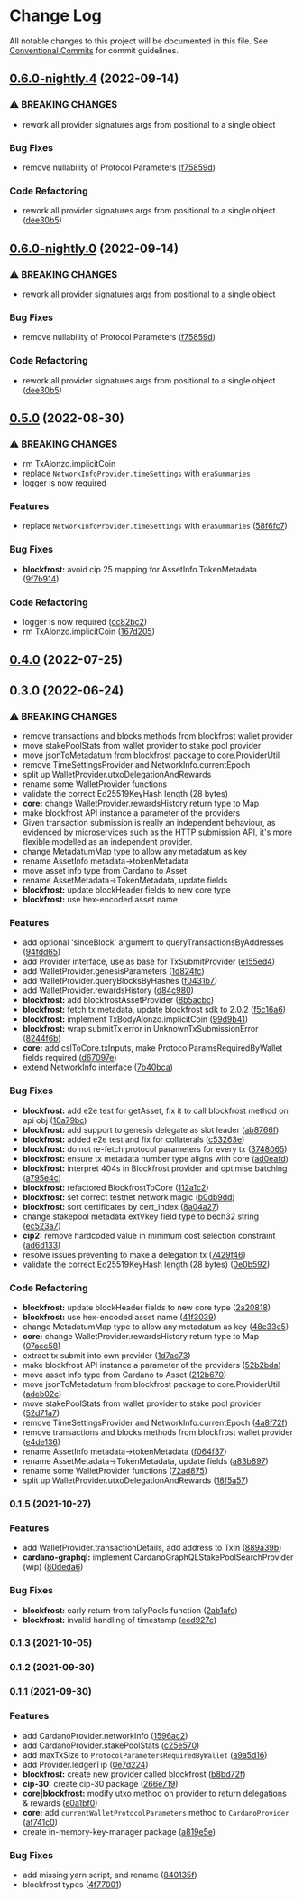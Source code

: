 # Change Log

All notable changes to this project will be documented in this file.
See [Conventional Commits](https://conventionalcommits.org) for commit guidelines.

## [0.6.0-nightly.4](https://github.com/input-output-hk/cardano-js-sdk/compare/@cardano-sdk/blockfrost@0.5.0...@cardano-sdk/blockfrost@0.6.0-nightly.4) (2022-09-14)


### ⚠ BREAKING CHANGES

* rework all provider signatures args from positional to a single object

### Bug Fixes

* remove nullability of Protocol Parameters ([f75859d](https://github.com/input-output-hk/cardano-js-sdk/commit/f75859d644c2a6c4d4844b179357ccab7db537bf))


### Code Refactoring

* rework all provider signatures args from positional to a single object ([dee30b5](https://github.com/input-output-hk/cardano-js-sdk/commit/dee30b52af5edc1241142a2c06708266a1ae7fa4))



## [0.6.0-nightly.0](https://github.com/input-output-hk/cardano-js-sdk/compare/@cardano-sdk/blockfrost@0.5.0...@cardano-sdk/blockfrost@0.6.0-nightly.0) (2022-09-14)


### ⚠ BREAKING CHANGES

* rework all provider signatures args from positional to a single object

### Bug Fixes

* remove nullability of Protocol Parameters ([f75859d](https://github.com/input-output-hk/cardano-js-sdk/commit/f75859d644c2a6c4d4844b179357ccab7db537bf))


### Code Refactoring

* rework all provider signatures args from positional to a single object ([dee30b5](https://github.com/input-output-hk/cardano-js-sdk/commit/dee30b52af5edc1241142a2c06708266a1ae7fa4))



## [0.5.0](https://github.com/input-output-hk/cardano-js-sdk/compare/@cardano-sdk/blockfrost@0.4.0...@cardano-sdk/blockfrost@0.5.0) (2022-08-30)


### ⚠ BREAKING CHANGES

* rm TxAlonzo.implicitCoin
* replace `NetworkInfoProvider.timeSettings` with `eraSummaries`
* logger is now required

### Features

* replace `NetworkInfoProvider.timeSettings` with `eraSummaries` ([58f6fc7](https://github.com/input-output-hk/cardano-js-sdk/commit/58f6fc7c5ace703583c36f95d3d6962483ad924d))


### Bug Fixes

* **blockfrost:** avoid  cip 25 mapping for AssetInfo.TokenMetadata ([9f7b914](https://github.com/input-output-hk/cardano-js-sdk/commit/9f7b9142feadc404d7ae39e3ebfd6ef1496f81ce))


### Code Refactoring

* logger is now required ([cc82bc2](https://github.com/input-output-hk/cardano-js-sdk/commit/cc82bc27539e3ff07f7c2d5816fa7e70c32d06ac))
* rm TxAlonzo.implicitCoin ([167d205](https://github.com/input-output-hk/cardano-js-sdk/commit/167d205dd15c857b229f968ab53a6e52e5504d3f))



## [0.4.0](https://github.com/input-output-hk/cardano-js-sdk/compare/0.3.0...@cardano-sdk/blockfrost@0.4.0) (2022-07-25)

## 0.3.0 (2022-06-24)


### ⚠ BREAKING CHANGES

* remove transactions and blocks methods from blockfrost wallet provider
* move stakePoolStats from wallet provider to stake pool provider
* move jsonToMetadatum from blockfrost package to core.ProviderUtil
* remove TimeSettingsProvider and NetworkInfo.currentEpoch
* split up WalletProvider.utxoDelegationAndRewards
* rename some WalletProvider functions
* validate the correct Ed25519KeyHash length (28 bytes)
* **core:** change WalletProvider.rewardsHistory return type to Map
* make blockfrost API instance a parameter of the providers
* Given transaction submission is really an independent behaviour,
as evidenced by microservices such as the HTTP submission API,
it's more flexible modelled as an independent provider.
* change MetadatumMap type to allow any metadatum as key
* rename AssetInfo metadata->tokenMetadata
* move asset info type from Cardano to Asset
* rename AssetMetadata->TokenMetadata, update fields
* **blockfrost:** update blockHeader fields to new core type
* **blockfrost:** use hex-encoded asset name

### Features

* add optional 'sinceBlock' argument to queryTransactionsByAddresses ([94fdd65](https://github.com/input-output-hk/cardano-js-sdk/commit/94fdd65e0f5b7901081d847eb619a88a1211402c))
* add Provider interface, use as base for TxSubmitProvider ([e155ed4](https://github.com/input-output-hk/cardano-js-sdk/commit/e155ed4efcd1338a54099d1a9034ccbeddeef1cc))
* add WalletProvider.genesisParameters ([1d824fc](https://github.com/input-output-hk/cardano-js-sdk/commit/1d824fc4c7ded176eb045a253b406d6aa31b016a))
* add WalletProvider.queryBlocksByHashes ([f0431b7](https://github.com/input-output-hk/cardano-js-sdk/commit/f0431b7398c9525f50c0b803748cf2fb6195a36f))
* add WalletProvider.rewardsHistory ([d84c980](https://github.com/input-output-hk/cardano-js-sdk/commit/d84c98086a8cb49de47a2ffd78448899cb47036b))
* **blockfrost:** add blockfrostAssetProvider ([8b5acbc](https://github.com/input-output-hk/cardano-js-sdk/commit/8b5acbcfa96b9fa04f43a8747727b75e8d139bd1))
* **blockfrost:** fetch tx metadata, update blockfrost sdk to 2.0.2 ([f5c16a6](https://github.com/input-output-hk/cardano-js-sdk/commit/f5c16a629465df6b4c4db4bb4470420d860b1c7b))
* **blockfrost:** implement TxBodyAlonzo.implicitCoin ([99d9b41](https://github.com/input-output-hk/cardano-js-sdk/commit/99d9b416dd173fe595c868c67e8e838e4cad9127))
* **blockfrost:** wrap submitTx error in UnknownTxSubmissionError ([8244f6b](https://github.com/input-output-hk/cardano-js-sdk/commit/8244f6b814b4483e3d0c279573f3ee360e358134))
* **core:** add cslToCore.txInputs, make ProtocolParamsRequiredByWallet fields required ([d67097e](https://github.com/input-output-hk/cardano-js-sdk/commit/d67097ee1fe4c38bd5b37c40795c4737e9a19f68))
* extend NetworkInfo interface ([7b40bca](https://github.com/input-output-hk/cardano-js-sdk/commit/7b40bca2a34c80e9f746339939ed5ce9412e52e9))


### Bug Fixes

* **blockfrost:** add e2e test for getAsset, fix it to call blockfrost method on api obj ([10a79bc](https://github.com/input-output-hk/cardano-js-sdk/commit/10a79bc951ea7442f0526e0a84010adb4491deb5))
* **blockfrost:** add support to genesis delegate as slot leader ([ab8766f](https://github.com/input-output-hk/cardano-js-sdk/commit/ab8766f40a270f9db74526185dc3b929900a080a))
* **blockfrost:** added e2e test and fix for collaterals ([c53263e](https://github.com/input-output-hk/cardano-js-sdk/commit/c53263eb44088fc5e254564df49354efd790d8a8))
* **blockfrost:** do not re-fetch protocol parameters for every tx ([3748065](https://github.com/input-output-hk/cardano-js-sdk/commit/37480659aabda979892c5bfa2c7c54af111249fb))
* **blockfrost:** ensure tx metadata number type aligns with core ([ad0eafd](https://github.com/input-output-hk/cardano-js-sdk/commit/ad0eafdeb0953f96ea201b1d0f9a10080ca2b71e))
* **blockfrost:** interpret 404s in Blockfrost provider and optimise batching ([a795e4c](https://github.com/input-output-hk/cardano-js-sdk/commit/a795e4c70464ad0bbed714b69e826ee3f11be92c))
* **blockfrost:** refactored BlockfrostToCore ([112a1c2](https://github.com/input-output-hk/cardano-js-sdk/commit/112a1c21387c2bd819d7cbfccbd40073b40091a4))
* **blockfrost:** set correct testnet network magic ([b0db9dd](https://github.com/input-output-hk/cardano-js-sdk/commit/b0db9dd687bb4f1692d37d4cc43cb1e73372ed69))
* **blockfrost:** sort certificates by cert_index ([8a04a27](https://github.com/input-output-hk/cardano-js-sdk/commit/8a04a27514ec2f7dbf74b1962f992d47074f9e88))
* change stakepool metadata extVkey field type to bech32 string ([ec523a7](https://github.com/input-output-hk/cardano-js-sdk/commit/ec523a78e62ba30c4297ccd71eb6070dbd58acc3))
* **cip2:** remove hardcoded value in minimum cost selection constraint ([ad6d133](https://github.com/input-output-hk/cardano-js-sdk/commit/ad6d133a0ba1f865bf2ae1ca3f46b8e6f918502b))
* resolve issues preventing to make a delegation tx ([7429f46](https://github.com/input-output-hk/cardano-js-sdk/commit/7429f466763342b08b6bed44f23d3bf24dbf92f2))
* validate the correct Ed25519KeyHash length (28 bytes) ([0e0b592](https://github.com/input-output-hk/cardano-js-sdk/commit/0e0b592e2b4b0689f592076cd79dfaac88b43c57))


### Code Refactoring

* **blockfrost:** update blockHeader fields to new core type ([2a20818](https://github.com/input-output-hk/cardano-js-sdk/commit/2a20818507ec44e9d4aff2647a8095aa92a7a5b9))
* **blockfrost:** use hex-encoded asset name ([41f3039](https://github.com/input-output-hk/cardano-js-sdk/commit/41f30394c53bd7e16728ae1e3862e659822253f9))
* change MetadatumMap type to allow any metadatum as key ([48c33e5](https://github.com/input-output-hk/cardano-js-sdk/commit/48c33e552406cce35ea19d720451a1ba641ff51b))
* **core:** change WalletProvider.rewardsHistory return type to Map ([07ace58](https://github.com/input-output-hk/cardano-js-sdk/commit/07ace5887e9fed02f5ccb8090594022cd3df28d9))
* extract tx submit into own provider ([1d7ac73](https://github.com/input-output-hk/cardano-js-sdk/commit/1d7ac7393fbd669f08b516c4067883d982f2e711))
* make blockfrost API instance a parameter of the providers ([52b2bda](https://github.com/input-output-hk/cardano-js-sdk/commit/52b2bda4574cb9c7cacf2e3e02ced5ada2c58dd3))
* move asset info type from Cardano to Asset ([212b670](https://github.com/input-output-hk/cardano-js-sdk/commit/212b67041598cbcc2c2cf4f5678928943de7aa29))
* move jsonToMetadatum from blockfrost package to core.ProviderUtil ([adeb02c](https://github.com/input-output-hk/cardano-js-sdk/commit/adeb02cdbb1401ff4e9c43d28263357d6f27b0d6))
* move stakePoolStats from wallet provider to stake pool provider ([52d71a7](https://github.com/input-output-hk/cardano-js-sdk/commit/52d71a70700b05902cca6205fe01a63f811ba5af))
* remove TimeSettingsProvider and NetworkInfo.currentEpoch ([4a8f72f](https://github.com/input-output-hk/cardano-js-sdk/commit/4a8f72f57f699f7c0bf4a9a4b742fc0a3e4aa8ce))
* remove transactions and blocks methods from blockfrost wallet provider ([e4de136](https://github.com/input-output-hk/cardano-js-sdk/commit/e4de13650f0d387b8e7126077e8721f353af8c85))
* rename AssetInfo metadata->tokenMetadata ([f064f37](https://github.com/input-output-hk/cardano-js-sdk/commit/f064f372b3d7273c24d78695ceac7254fa55e51f))
* rename AssetMetadata->TokenMetadata, update fields ([a83b897](https://github.com/input-output-hk/cardano-js-sdk/commit/a83b89748ec7efe7dcdbb849ab4b369dd49e5fcc))
* rename some WalletProvider functions ([72ad875](https://github.com/input-output-hk/cardano-js-sdk/commit/72ad875ca8e9c3b65c23794a95ca4110cf34a034))
* split up WalletProvider.utxoDelegationAndRewards ([18f5a57](https://github.com/input-output-hk/cardano-js-sdk/commit/18f5a571cb9d581007182b39d2c68b38491c70e6))

### 0.1.5 (2021-10-27)


### Features

* add WalletProvider.transactionDetails, add address to TxIn ([889a39b](https://github.com/input-output-hk/cardano-js-sdk/commit/889a39b1feb988144dd2249c6c47f91e8096fd48))
* **cardano-graphql:** implement CardanoGraphQLStakePoolSearchProvider (wip) ([80deda6](https://github.com/input-output-hk/cardano-js-sdk/commit/80deda6963a0c07b2f0b24a0a5465c488305d83c))


### Bug Fixes

* **blockfrost:** early return from tallyPools function ([2ab1afc](https://github.com/input-output-hk/cardano-js-sdk/commit/2ab1afcce3f7b02b17352a8abe82b5adb17d8d52))
* **blockfrost:** invalid handling of timestamp ([eed927c](https://github.com/input-output-hk/cardano-js-sdk/commit/eed927ce579426eef38a15797d2223e8df21a40f))

### 0.1.3 (2021-10-05)

### 0.1.2 (2021-09-30)

### 0.1.1 (2021-09-30)


### Features

* add CardanoProvider.networkInfo ([1596ac2](https://github.com/input-output-hk/cardano-js-sdk/commit/1596ac27b3fa3494f784db37831f85e06a8e0e03))
* add CardanoProvider.stakePoolStats ([c25e570](https://github.com/input-output-hk/cardano-js-sdk/commit/c25e5704be13a9c259fa399e35a3771caad58d38))
* add maxTxSize to `ProtocolParametersRequiredByWallet` ([a9a5d16](https://github.com/input-output-hk/cardano-js-sdk/commit/a9a5d16db18fbf2a4cbbad1ad1cdf3f42ef891f9))
* add Provider.ledgerTip ([0e7d224](https://github.com/input-output-hk/cardano-js-sdk/commit/0e7d224a8b3315991785a1a6393d60f35b757e6a))
* **blockfrost:** create new provider called blockfrost ([b8bd72f](https://github.com/input-output-hk/cardano-js-sdk/commit/b8bd72ffc91769e525400a898cf8e7a749b7d610))
* **cip-30:** create cip-30 package ([266e719](https://github.com/input-output-hk/cardano-js-sdk/commit/266e719d8c0b8550e05ff4d8da199a4575c0664e))
* **core|blockfrost:** modify utxo method on provider to return delegations & rewards ([e0a1bf0](https://github.com/input-output-hk/cardano-js-sdk/commit/e0a1bf020c54d66d2c7920e21dc1369cfc912cbf))
* **core:** add `currentWalletProtocolParameters` method to `CardanoProvider` ([af741c0](https://github.com/input-output-hk/cardano-js-sdk/commit/af741c073c48f7f5ad2f065fd50a48af741c133c))
* create in-memory-key-manager package ([a819e5e](https://github.com/input-output-hk/cardano-js-sdk/commit/a819e5e2161a0cd6bd45c61825957efa810530d3))


### Bug Fixes

* add missing yarn script, and rename ([840135f](https://github.com/input-output-hk/cardano-js-sdk/commit/840135f7d100c9a00ff410147758ee7d02112897))
* blockfrost types ([4f77001](https://github.com/input-output-hk/cardano-js-sdk/commit/4f77001f5f6264bd6dd254c4e0ef0a8a14cfb820))

